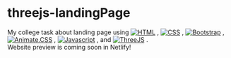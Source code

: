# threejs-landingPage
My college task about landing page using [![HTML](https://img.shields.io/badge/html-%205%20%20%20-red)](https://img.shields.io/badge/html-%205%20%20%20-red) ,
[![CSS](https://img.shields.io/badge/css-3-orange)](https://img.shields.io/badge/css-3-orange) ,
[![Bootstrap](https://img.shields.io/badge/bootstrap-5.0.0-blueviolet)](https://img.shields.io/badge/bootstrap-5.0.0-blueviolet) ,
[![Animate.CSS](https://img.shields.io/badge/animate.css-4.1.1-blue)](https://img.shields.io/badge/animate.css-4.1.1-blue) ,
[![Javascript](https://img.shields.io/badge/javascript-V8-yellow)](https://img.shields.io/badge/javascript-V8-yellow) ,
and [![ThreeJS](https://img.shields.io/badge/threejs-0.85-green)](https://img.shields.io/badge/threejs-0.85-green)
.
<br>
Website preview is coming soon in Netlify!
